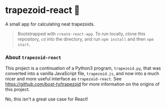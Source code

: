 # trapezoid-react 🍟

A small app for calculating neat trapezoids.

> Bootstrapped with `create-react-app`. To run locally, clone this repository, `cd` into the directory, and run `npm install` and then `npm start`.

### About `trapezoid-react`

This project is a continuation of a Python3 program, `trapezoid.py`, that was converted into a vanilla JavaScript file, `trapezoid.js`, and now into a much nicer and more useful interface as `trapezoid-react`. See <https://github.com/bost-ty/trapezoid> for more information on the origins of this project.

No, this isn't a great use case for React!
